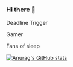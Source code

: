 ### Hi there 👋

<!--
**ozline/ozline** is a ✨ _special_ ✨ repository because its `README.md` (this file) appears on your GitHub profile.

Here are some ideas to get you started:

- 🔭 I’m currently working on ...
- 🌱 I’m currently learning ...
- 👯 I’m looking to collaborate on ...
- 🤔 I’m looking for help with ...
- 💬 Ask me about ...
- 📫 How to reach me: ...
- 😄 Pronouns: ...
- ⚡ Fun fact: ...
-->

Deadline Trigger

Gamer 

Fans of sleep

[![Anurag's GitHub stats](https://github-readme-stats.vercel.app/api?username=ozline&show_icons=true&theme=tokyonight)](https://github.com/anuraghazra/github-readme-stats)
